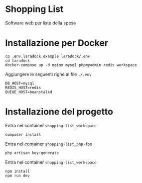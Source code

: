 # Shopping List
Software web per liste della spesa

# Installazione per Docker
```
cp .env.laradock.example laradock/.env
cd laradock
docker-compose up -d nginx mysql phpmyadmin redis workspace 
```

Aggiungere le seguenti righe al file `./.env`
```
DB_HOST=mysql
REDIS_HOST=redis
QUEUE_HOST=beanstalkd
```

# Installazione del progetto
Entra nel container `shopping-list_workspace`
```
composer install
```

Entra nel container `shopping-list_php-fpm`
```
php artisan key:generate
```

Entra nel container `shopping-list_workspace`
```
npm install
npm run dev
```
